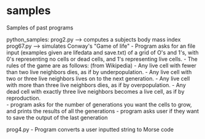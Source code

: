 # samples
Samples of past programs 

python_samples: 
  prog2.py --> computes a subjects body mass index
  prog67.py --> simulates Conway's "Game of life"
    - Program asks for an file input (examples given are lifedata and save.txt) of a grid of O's and 1's, 
      with 0's representing no cells or dead cells, and 1's representing live cells. 
    - The rules of the game are as follows: (from Wikipedia)
        - Any live cell with fewer than two live neighbors dies, as if by underpopulation.
        - Any live cell with two or three live neighbors lives on to the next generation.
        - Any live cell with more than three live neighbors dies, as if by overpopulation.
        - Any dead cell with exactly three live neighbors becomes a live cell, as if by reproduction.      
    - program asks for the number of generations you want the cells to grow, and prints the results of all the generations
    - program asks user if they want to save the output of the last generation
    
  prog4.py 
    - Program converts a user inputted string to Morse code 
  
